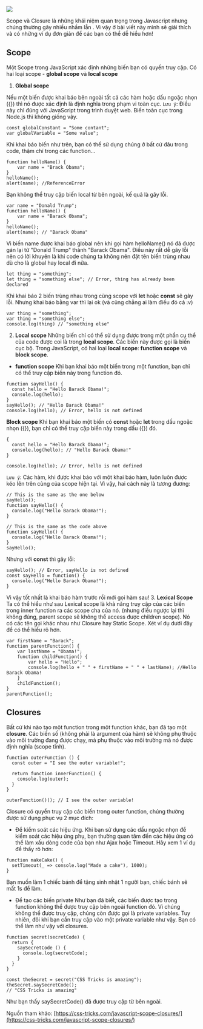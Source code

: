 ![](https://images.viblo.asia/afbee620-eb74-4087-9475-202aab124300.jpg)

Scope và Closure là những khái niệm quan trọng trong Javascript nhưng chúng thường gây nhiều nhầm lẫn . Vì vậy ở bài viết này mình sẽ giải thích và có những ví dụ đơn giản để các bạn có thể dễ hiểu hơn!
## Scope
Một Scope trong JavaScript xác định những biến bạn có quyền truy cập. Có hai loại scope - **global scope** và **local scope**
1.  **Global scope**

Nếu một biến được khai báo bên ngoài tất cả các hàm hoặc dấu ngoặc nhọn ({}) thì nó được xác định là định nghĩa trong phạm vi toàn cục.
`Lưu ý`: Điều này chỉ đúng với JavaScript trong trình duyệt web. Biến toàn cục trong Node.js thì không giống vậy.

```
const globalConstant = "Some contant";
var globalVariable = "Some value";
```
Khi khai báo biến như trên, bạn có thể sử dụng chúng ở bất cứ đâu trong code, thậm chí trong các function...

```
function helloName() {
    var name = "Brack Obama";
}
helloName();
alert(name); //ReferenceError
```

Bạn không thể truy cập biến local từ bên ngoài, kế quả là gây lỗi.

```
var name = "Donald Trump";
function helloName() {
    var name = "Barack Obama";
}
helloName();
alert(name); // "Barack Obama"
```
Vì biến name được khai báo global nên khi gọi hàm helloName() nó đã được gán lại từ "Donald Trump" thành "Barack Obama". Điều này rất dễ gây lỗi nên có lời khuyên là khi code chúng ta không nên đặt tên biến trùng nhau dù cho là global hay local đi nữa.

```
let thing = "something";
let thing = "something else"; // Error, thing has already been declared
```
Khi khai báo 2 biến trùng nhau trong cùng scope với **let** hoặc **const** sẽ gây lỗi. Nhưng khai báo bằng var thì lại ok (và cũng chẳng ai làm điều đó cả :v)
```
var thing = "something";
var thing = "something else";
console.log(thing) // "something else"
```
2.  **Local scope**
Những biến chỉ có thể sử dụng được trong một phần cụ thể của code được coi là trong **local scope**. Các biến này được gọi là biến cục bộ.
Trong JavaScript, có hai loại **local scope**: **function scope** và **block scope**.
* **function scope**
Khi bạn khai báo một biến trong một function, bạn chỉ có thể truy cập biến này trong function đó.
```
function sayHello() {
  const hello = "Hello Barack Obama!";
  console.log(hello);
}
sayHello(); // "Hello Barack Obama!"
console.log(hello); // Error, hello is not defined
```
**Block scope**
Khi bạn khai báo một biến có **const** hoặc **let** trong dấu ngoặc nhọn ({}), bạn chỉ có thể truy cập biến này trong dấu ({}) đó.
```
{
  const hello = "Hello Barack Obama!";
  console.log(hello); // "Hello Barack Obama!"
}

console.log(hello); // Error, hello is not defined
```
`Lưu ý`: 
Các hàm, khi được khai báo với một khai báo hàm, luôn luôn được kéo lên trên cùng của scope hiện tại. Vì vậy, hai cách này là tương đương:
```
// This is the same as the one below
sayHello();
function sayHello() {
  console.log("Hello Barack Obama!");
}

// This is the same as the code above
function sayHello() {
  console.log("Hello Barack Obama!");
}
sayHello();
```

Nhưng với **const** thì gây lỗi:
```
sayHello(); // Error, sayHello is not defined
const sayHello = function() {
  console.log("Hello Barack Obama!");
}
```
Vì vậy tốt nhất là khai báo hàm trước rồi mới gọi hàm sau!
3. **Lexical Scope** 
Ta có thể hiểu như sau Lexical scope là khả năng truy cập của các biến trong inner function ra các scope cha của nó. (nhưng điều ngược lại thì không đúng, parent scope sẽ không thể access được children scope). Nó có các tên gọi khác nhau như Closure hay Static Scope. Xét ví dụ dưới đây để có thể hiểu rõ hơn.
```
var firstName = "Barack";
function parentFunction() {
    var lastName = "Obama!";
    function childFunction() {
        var hello = "Hello";
        console.log(hello + " " + firstName + " " + lastName); //Hello Barack Obama!
    }
    childFunction();
}
parentFunction();
```
## Closures
Bất cứ khi nào tạo một function trong một function khác, bạn đã tạo một **closure**.
Các biến số (không phải là argument của hàm) sẽ không phụ thuộc vào môi trường đang được chạy, mà phụ thuộc vào môi trường mà nó được định nghĩa (scope tĩnh).
```
function outerFunction () {
  const outer = "I see the outer variable!";

  return function innerFunction() {
    console.log(outer);
  }
}

outerFunction()(); // I see the outer variable!
```
Closure có quyền truy cập các biến trong outer function, chúng thường được sử dụng phục vụ 2 mục đích:
* Để kiểm soát các hiệu ứng.
Khi bạn sử dụng các dấu ngoặc nhọn để kiểm soát các hiệu ứng phụ, bạn thường quan tâm đến các hiệu ứng có thể làm xấu dòng code của bạn như Ajax hoặc Timeout.
Hãy xem 1 ví dụ để thấy rõ hơn:
```
function makeCake() {
  setTimeout(_ => console.log("Made a cake"), 1000);
}
```
Bạn muốn làm 1 chiếc bánh để tặng sinh nhật 1 người bạn, chiếc bánh sẽ mất 1s để làm.
* Để tạo các biến private
Như bạn đã biết, các biến được tạo trong function không thể được truy cập bên ngoài function đó. Vì chúng không thể được truy cập, chúng còn được gọi là private variables.
Tuy nhiên, đôi khi bạn cần truy cập vào một private variable như vậy. Bạn có thể làm như vậy với closures.
```
function secret(secretCode) {
  return {
    saySecretCode () {
      console.log(secretCode);
    }
  }
}

const theSecret = secret("CSS Tricks is amazing");
theSecret.saySecretCode();
// "CSS Tricks is amazing"
```
Như bạn thấy saySecretCode() đã được truy cập từ bên ngoài.

Nguồn tham khảo: [https://css-tricks.com/javascript-scope-closures/](https://css-tricks.com/javascript-scope-closures/)